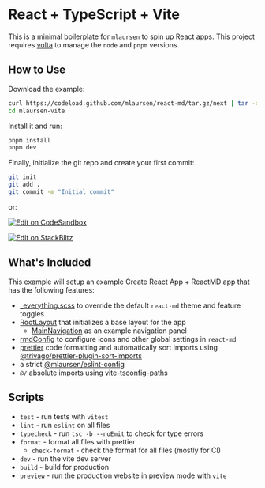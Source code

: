 # React + TypeScript + Vite

This is a minimal boilerplate for `mlaursen` to spin up React apps. This project
requires [volta](https://volta.sh/) to manage the `node` and `pnpm` versions.

## How to Use

Download the example:

```bash
curl https://codeload.github.com/mlaursen/react-md/tar.gz/next | tar -xz --strip=2 react-md-next/examples/mlaursen-vite
cd mlaursen-vite
```

Install it and run:

```sh
pnpm install
pnpm dev
```

Finally, initialize the git repo and create your first commit:

```sh
git init
git add .
git commit -m "Initial commit"
```

or:

[![Edit on CodeSandbox](https://codesandbox.io/static/img/play-codesandbox.svg)](https://codesandbox.io/p/sandbox/github/mlaursen/react-md/tree/next/examples/mlaursen-vite)

[![Edit on StackBlitz](https://developer.stackblitz.com/img/open_in_stackblitz.svg)](https://stackblitz.com/github/mlaursen/react-md/tree/next/examples/mlaursen-vite)

## What's Included

This example will setup an example Create React App + ReactMD app that has the following features:

- [\_everything.scss](./src/_everything.scss) to override the default `react-md` theme and feature toggles
- [RootLayout](./src/components/RootLayout.tsx) that initializes a base layout for the app
  - [MainNavigation](./src/components/MainNavigation.tsx) as an example navigation panel
- [rmdConfig](./src/rmdConfig.tsx) to configure icons and other global settings in `react-md`
- [prettier](https://prettier.io/) code formatting and automatically sort imports using [@trivago/prettier-plugin-sort-imports](https://github.com/trivago/prettier-plugin-sort-imports)
- a strict [@mlaursen/eslint-config](https://github.com/mlaursen/eslint-config)
- `@/` absolute imports using [vite-tsconfig-paths](https://www.npmjs.com/package/vite-tsconfig-paths)

## Scripts

- `test` - run tests with `vitest`
- `lint` - run `eslint` on all files
- `typecheck` - run `tsc -b --noEmit` to check for type errors
- `format` - format all files with prettier
  - `check-format` - check the format for all files (mostly for CI)
- `dev` - run the vite dev server
- `build` - build for production
- `preview` - run the production website in preview mode with `vite`
